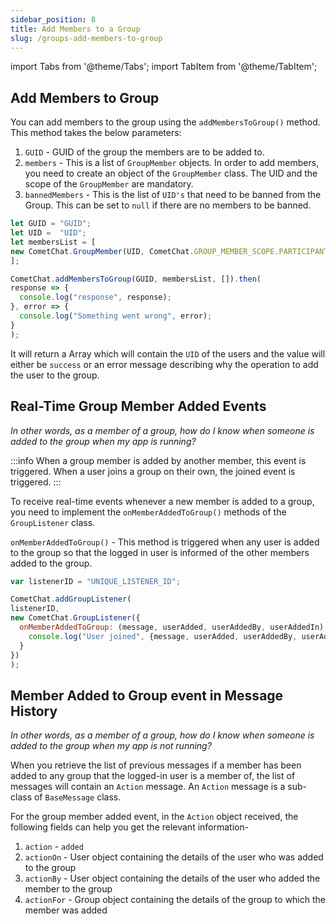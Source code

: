```yaml
---
sidebar_position: 8
title: Add Members to a Group
slug: /groups-add-members-to-group
---
```

import Tabs from '@theme/Tabs';
import TabItem from '@theme/TabItem';

## Add Members to Group

You can add members to the group using the `addMembersToGroup()` method. This method takes the below parameters:

1. `GUID`  - GUID of the group the members are to be added to.
2. `members` - This is a list of `GroupMember` objects. In order to add members, you need to create an object of the `GroupMember` class. The UID and the scope of the   `GroupMember` are mandatory.
3. `bannedMembers` - This is the list of `UID's` that need to be banned from the Group. This can be set to `null` if there are no members to be banned.

<Tabs>
<TabItem value="Add Members to Group" label="Add Members to Group">

  ```javascript
let GUID = "GUID";
let UID =  "UID";
let membersList = [
  new CometChat.GroupMember(UID, CometChat.GROUP_MEMBER_SCOPE.PARTICIPANT)
];

CometChat.addMembersToGroup(GUID, membersList, []).then(
  response => {
    console.log("response", response);
  }, error => {
    console.log("Something went wrong", error);
  }
);
  ```
</TabItem>

</Tabs>



It will return a Array which will contain the `UID` of the users and the value will either be `success` or an error message describing why the operation to add the user to the group.

## Real-Time Group Member Added Events

_In other words, as a member of a group, how do I know when someone is added to the group when my app is running?_

:::info
 When a group member is added by another member, this event is triggered. When a user joins a group on their own, the joined event is triggered.
:::

To receive real-time events whenever a new member is added to a group, you need to implement the  `onMemberAddedToGroup()` methods of the `GroupListener` class.

`onMemberAddedToGroup()` - This method is triggered when any user is added to the group so that the logged in user is informed of the other members added to the group.

<Tabs>
<TabItem value="Group Listener" label="Group Listener">

  ```javascript
var listenerID = "UNIQUE_LISTENER_ID";

CometChat.addGroupListener(
  listenerID,
  new CometChat.GroupListener({
    onMemberAddedToGroup: (message, userAdded, userAddedBy, userAddedIn) => {
      console.log("User joined", {message, userAdded, userAddedBy, userAddedIn});
    }
  })
);
  ```
</TabItem>

</Tabs>





## Member Added to Group event in Message History

_In other words, as a member of a group, how do I know when someone is added to the group when my app is not running?_

When you retrieve the list of previous messages if a member has been added to any group that the logged-in user is a member of, the list of messages will contain an `Action` message. An `Action` message is a sub-class of `BaseMessage` class.

For the group member added event, in the `Action` object received, the following fields can help you get the relevant information-

1. `action` - `added`
2. `actionOn` - User object containing the details of the user who was added to the group
3. `actionBy` - User object containing the details of the user who added the member to the group
4. `actionFor` - Group object containing the details of the group to which the member was added
